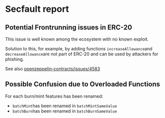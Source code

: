 # Secfault report

## Potential Frontrunning issues in ERC-20

This issue is well known among the ecosystem with no known exploit.

Solution to this, for example, by adding functions  `increaseAllowance`and `decreaseAllowance`are not part of ERC-20 and can be used by attackers for phishing.

See  also [openzeppelin-contracts/issues/4583](https://github.com/OpenZeppelin/openzeppelin-contracts/issues/4583)

## Possible Confusion due to Overloaded Functions

For each burn/mint features has been renamed:

- `batchMint`has been renamed in `batchMintSameValue`
- `batchBurn`has been renamed in `batchBurnSameValue`

